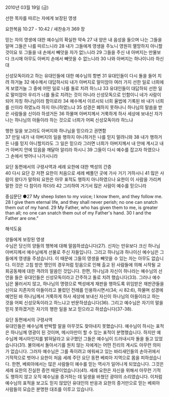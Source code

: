 2010년 03월 19일 (금)

선한 목자를 따르는 자에게 보장된 영생



요한복음 10:27 - 10:42 / 새찬송가 369 장


믿는 자의 영생에 대한 예수님의 확실한 약속
27 내 양은 내 음성을 들으며 나는 그들을 알며 그들은 나를 따르느니라 28 내가 그들에게 영생을 주노니 영원히 멸망하지 아니할 것이요 또 그들을 내 손에서 빼앗을 자가 없느니라 29 그들을 주신 내 아버지는 만물보다 크시매 아무도 아버지 손에서 빼앗을 수 없느니라 30 나와 아버지는 하나이니라 하신대 

신성모독이라고 하는 유대인들에 대한 예수님의 항변
31 유대인들이 다시 돌을 들어 치려 하거늘 32 예수께서 대답하시되 내가 아버지로 말미암아 여러 가지 선한 일로 너희에게 보였거늘 그 중에 어떤 일로 나를 돌로 치려 하느냐 33 유대인들이 대답하되 선한 일로 말미암아 우리가 너를 돌로 치려는 것이 아니라 신성모독으로 인함이니 네가 사람이 되어 자칭 하나님이라 함이로라 34 예수께서 이르시되 너희 율법에 기록된 바 내가 너희를 신이라 하였노라 하지 아니하였느냐 35 성경은 폐하지 못하나니 하나님의 말씀을 받은 사람들을 신이라 하셨거든 36 하물며 아버지께서 거룩하게 하사 세상에 보내신 자가 나는 하나님의 아들이라 하는 것으로 너희가 어찌 신성모독이라 하느냐 

행한 일을 보고라도 아버지와 하나님을 믿으라고 권면함   
37 만일 내가 내 아버지의 일을 행하지 아니하거든 나를 믿지 말려니와 38 내가 행하거든 나를 믿지 아니할지라도 그 일은 믿으라 그러면 너희가 아버지께서 내 안에 계시고 내가 아버지 안에 있음을 깨달아 알리라 하시니 39 그들이 다시 예수를 잡고자 하였으나 그 손에서 벗어나 나가시니라 

요단 동편에서의 구령사역과 세례 요한에 대한 백성의 간증    
40 다시 요단 강 저편 요한이 처음으로 세례 베풀던 곳에 가사 거기 거하시니 41 많은 사람이 왔다가 말하되 요한은 아무 표적도 행하지 아니하였으나 요한이 이 사람을 가리켜 말한 것은 다 참이라 하더라 42 그리하여 거기서 많은 사람이 예수를 믿으니라  

중심문단 ●27 My sheep listen to my voice; I know them, and they follow me. 28 I give them eternal life, and they shall never perish; no one can snatch them out of my hand. 29 My Father, who has given them to me, is greater than all; no one can snatch them out of my Father's hand. 30 I and the Father are one."

해석도움





양들에게 보장된 영생  
수님은 당신의 양들의 행복에 대해 말씀하셨습니다(27). 신자는 만유보다 크신 하나님 아버지께서 예수님에게 선물로 주신 자들입니다. 그리고 하나님과 하나이신 예수님은 그들에게 영생을 주셨습니다. 이 때문에 그들의 영생을 빼앗을 수 있는 자는 아무도 없습니다. 이것은 고침 받은 맹인의 경우처럼 믿음으로 인해 출교 된 사람들에 의해 시작될 교회공동체에 대한 격려의 말씀인 것입니다. 한편, 하나님과 자신이 하나라는 예수님의 선언을 들은 유대인들은 신성모독이라고 간주하고 돌로 치려 했습니다(33). 그러나 예수님은 물러서지 않고, 하나님의 명령으로 백성에게 재판을 행하도록 위임받은 재판관들을 신이요 지존자의 아들이라고 불렀던 전례를 인용하시면서(34; 시 82:6), 하물며 성경에 예언된 바 하나님께서 거룩하게 하사 세상에 보내신 자신이 하나님의 아들이라고 하는 것을 어찌 신성모독이라고 하느냐고 반문하셨습니다(36). 그리고 예수님은 자기의 말을 믿지 못하겠거든 자기의 행한 일을 보고 믿으라고 하셨습니다(37-38).  

요단 동편에서의 구령사역  
유대인들은 예수님께 반박할 말을 아무것도 찾아내지 못했습니다. 예수님이 하시는 표적은 하나님께 영광이 된 것이며, 메시아만이 할 수 있는 표적이 분명했습니다. 하지만 예수님께 메시아인지를 밝혀달라고 요구했던 그들은 예수님이 드러내시자 돌을 들고 있었습니다(31). 불의에서 돌아서기를 원치 않는 자에게는 어떤 진리의 계시도 아무런 의미가 없습니다. 그러자 예수님은 그를 죽이려고 에워싸고 있는 바리새인들의 손아귀에서 기적적으로 벗어나 요한이 처음 세례 주던 요단 동편 베뢰아 지역으로 몸을 피하셨습니다. 한편, 베뢰아에서는 많은 사람들이 예수를 믿는 역사가 일어나게 되었습니다. 그것은 세례 요한의 진실한 증언 때문이었습니다(41). 세례 요한은 자신을 위해서 아무런 기적도 행하지 않고 오직 예수님을 증거하는 데 일생을 바쳤던 광야의 소리였습니다. 이처럼 예수님의 표적을 보고도 믿지 않았던 유대인의 반응과 요한의 증거만으로 믿는 베뢰아 사람들의 모습은 분명한 대조를 이루고 있습니다.